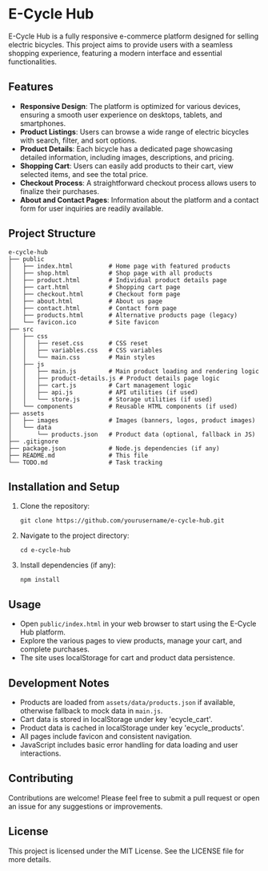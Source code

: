# E-Cycle Hub

E-Cycle Hub is a fully responsive e-commerce platform designed for selling electric bicycles. This project aims to provide users with a seamless shopping experience, featuring a modern interface and essential functionalities.

## Features

- **Responsive Design**: The platform is optimized for various devices, ensuring a smooth user experience on desktops, tablets, and smartphones.
- **Product Listings**: Users can browse a wide range of electric bicycles with search, filter, and sort options.
- **Product Details**: Each bicycle has a dedicated page showcasing detailed information, including images, descriptions, and pricing.
- **Shopping Cart**: Users can easily add products to their cart, view selected items, and see the total price.
- **Checkout Process**: A straightforward checkout process allows users to finalize their purchases.
- **About and Contact Pages**: Information about the platform and a contact form for user inquiries are readily available.

## Project Structure

```
e-cycle-hub
├── public
│   ├── index.html          # Home page with featured products
│   ├── shop.html           # Shop page with all products
│   ├── product.html        # Individual product details page
│   ├── cart.html           # Shopping cart page
│   ├── checkout.html       # Checkout form page
│   ├── about.html          # About us page
│   ├── contact.html        # Contact form page
│   ├── products.html       # Alternative products page (legacy)
│   └── favicon.ico         # Site favicon
├── src
│   ├── css
│   │   ├── reset.css       # CSS reset
│   │   ├── variables.css   # CSS variables
│   │   └── main.css        # Main styles
│   ├── js
│   │   ├── main.js         # Main product loading and rendering logic
│   │   ├── product-details.js # Product details page logic
│   │   ├── cart.js         # Cart management logic
│   │   ├── api.js          # API utilities (if used)
│   │   └── store.js        # Storage utilities (if used)
│   └── components          # Reusable HTML components (if used)
├── assets
│   ├── images              # Images (banners, logos, product images)
│   └── data
│       └── products.json   # Product data (optional, fallback in JS)
├── .gitignore
├── package.json            # Node.js dependencies (if any)
├── README.md               # This file
└── TODO.md                 # Task tracking
```

## Installation and Setup

1. Clone the repository:
   ```
   git clone https://github.com/yourusername/e-cycle-hub.git
   ```
2. Navigate to the project directory:
   ```
   cd e-cycle-hub
   ```
3. Install dependencies (if any):
   ```
   npm install
   ```

## Usage

- Open `public/index.html` in your web browser to start using the E-Cycle Hub platform.
- Explore the various pages to view products, manage your cart, and complete purchases.
- The site uses localStorage for cart and product data persistence.

## Development Notes

- Products are loaded from `assets/data/products.json` if available, otherwise fallback to mock data in `main.js`.
- Cart data is stored in localStorage under key 'ecycle_cart'.
- Product data is cached in localStorage under key 'ecycle_products'.
- All pages include favicon and consistent navigation.
- JavaScript includes basic error handling for data loading and user interactions.

## Contributing

Contributions are welcome! Please feel free to submit a pull request or open an issue for any suggestions or improvements.

## License

This project is licensed under the MIT License. See the LICENSE file for more details.
